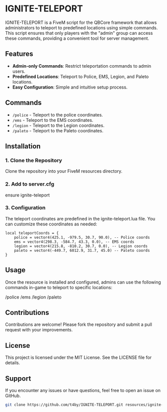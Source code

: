 # IGNITE-TELEPORT

IGNITE-TELEPORT is a FiveM script for the QBCore framework that allows administrators to teleport to predefined locations using simple commands. This script ensures that only players with the "admin" group can access these commands, providing a convenient tool for server management.

## Features

- **Admin-only Commands**: Restrict teleportation commands to admin users.
- **Predefined Locations**: Teleport to Police, EMS, Legion, and Paleto locations.
- **Easy Configuration**: Simple and intuitive setup process.

## Commands

- `/police` - Teleport to the police coordinates.
- `/ems` - Teleport to the EMS coordinates.
- `/legion` - Teleport to the Legion coordinates.
- `/paleto` - Teleport to the Paleto coordinates.

## Installation

### 1. Clone the Repository

Clone the repository into your FiveM resources directory.

### 2. Add to server.cfg

ensure ignite-teleport

### 3. Configuration

The teleport coordinates are predefined in the ignite-teleport.lua file. You can customize these coordinates as needed:

```
local teleportCoords = {
    police = vector4(425.1, -979.5, 30.7, 90.0), -- Police coords
    ems = vector4(298.3, -584.7, 43.3, 0.0), -- EMS coords
    legion = vector4(215.8, -810.2, 30.7, 0.0), -- Legion coords
    paleto = vector4(-449.7, 6012.9, 31.7, 45.0) -- Paleto coords
}
```

## Usage

Once the resource is installed and configured, admins can use the following commands in-game to teleport to specific locations:

/police
/ems
/legion
/paleto

## Contributions

Contributions are welcome! Please fork the repository and submit a pull request with your improvements.

## License

This project is licensed under the MIT License. See the LICENSE file for details.

## Support
If you encounter any issues or have questions, feel free to open an issue on GitHub.

```sh
git clone https://github.com/t4by/IGNITE-TELEPORT.git resources/ignite-teleport
